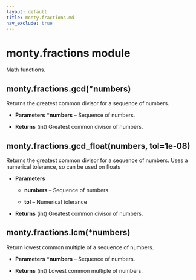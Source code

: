 ```yaml
---
layout: default
title: monty.fractions.md
nav_exclude: true
---
```


# monty.fractions module

Math functions.

## monty.fractions.gcd(\*numbers)

Returns the greatest common divisor for a sequence of numbers.


* **Parameters**
**\*numbers** – Sequence of numbers.


* **Returns**
(int) Greatest common divisor of numbers.

## monty.fractions.gcd_float(numbers, tol=1e-08)

Returns the greatest common divisor for a sequence of numbers.
Uses a numerical tolerance, so can be used on floats


* **Parameters**

    * **numbers** – Sequence of numbers.


    * **tol** – Numerical tolerance


* **Returns**
(int) Greatest common divisor of numbers.

## monty.fractions.lcm(\*numbers)

Return lowest common multiple of a sequence of numbers.


* **Parameters**
**\*numbers** – Sequence of numbers.


* **Returns**
(int) Lowest common multiple of numbers.
